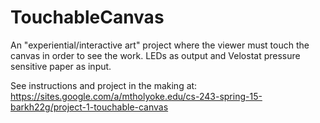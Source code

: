 # TouchableCanvas

An "experiential/interactive art" project where the viewer must touch 
the canvas in order to see the work. LEDs as output and Velostat 
pressure sensitive paper as input.

See instructions and project in the making at:
https://sites.google.com/a/mtholyoke.edu/cs-243-spring-15-barkh22g/project-1-touchable-canvas
